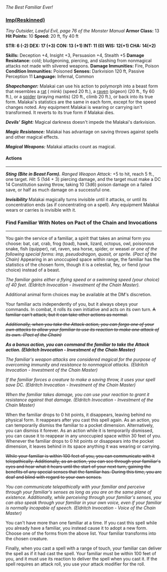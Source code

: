 *The Best Familiar Ever!*
### [Imp(Reskinned)](https://5e.tools/bestiary.html#imp_mm)
*Tiny Outsider, Lawful Evil, page 76 of the Monster Manual*
**Armor Class:** 13
**Hit Points:** 10
**Speed:** 20 ft, fly 40 ft

**STR: 6 (-2)     DEX: 17 (+3)     CON: 13 (+1)      INT: 11 (0)     WIS: 12(+1)     CHA: 14(+2)**

**Skills:** Deception +4, Insight +3, Persuasion +4, Stealth +5
**Damage Resistance:** cold; bludgeoning, piercing, and slashing from nonmagical attacks not made with silvered weapons.
**Damage Immunities:** Fire, Poison
**Condition Immunities:** Poisoned
**Senses:** Darkvision 120 ft, Passive Perception 11
**Language:** Infernal, Common

***Shapechanger:*** Malakai can use his action to polymorph into a beast form that resembles a [rat](https://5e.tools/bestiary.html#rat_mm) (
mink) (speed 20 ft.), a [raven](https://5e.tools/bestiary.html#raven_mm) (pigeon) (20 ft., fly 60 ft.), or a [spider](https://5e.tools/bestiary.html#spider_mm) (praying mantis) (20 ft., climb 20 ft.), or back into its true form. Malakai's statistics are the same in each form, except for the speed changes noted. Any equipment Malakai is wearing or carrying isn't transformed. It reverts to its true form if Malakai dies.

***Devils' Sight:*** Magical darkness doesn't impede the Malakai's darkvision.

***Magic Resistance:*** Malakai has advantage on saving throws against spells and other magical effects.

***Magical Weapons:*** Malakai attacks count as magical.

#### Actions
-----
***Sting (Bite in Beast Form).***
*Ranged Weapon Attack:* +5 to hit, reach 5 ft., one target. _Hit:_ 5 (1d4 + 3) piercing damage, and the target must make a DC 14 Constitution saving throw, taking 10 (3d6) poison damage on a failed save, or half as much damage on a successful one.

***Invisibility*** 
Malakai magically turns invisible until it attacks, or until its concentration ends (as if concentrating on a spell). Any equipment Malakai wears or carries is invisible with it.

### Find Familiar With Notes on Pact of the Chain and Invocations
----
You gain the service of a familiar, a spirit that takes an animal form you choose: bat, cat, crab, frog (toad), hawk, lizard, octopus, owl, poisonous snake, fish (quipper), rat, raven, sea horse, spider, or weasel *or one of the following special forms: imp, pseudodragon, quasit, or sprite. (Pact of the Chain)* Appearing in an unoccupied space within range, the familiar has the statistics of the chosen form, though it is a celestial, fey, or fiend (your choice) instead of a beast. 

*The familiar gains either a flying speed or a swimming speed (your choice) of 40 feet. (Eldritch Invocation - Investment of the Chain Master).*

Additional animal form choices may be available at the DM's discretion.

Your familiar acts independently of you, but it always obeys your commands. In combat, it rolls its own initiative and acts on its own turn. ~~A familiar can't attack, but it can take other actions as normal.~~  

~~*Additionally, when you take the Attack action, you can forgo one of your own attacks to allow your familiar to use its reaction to make one attack of its own. (Pact of the Chain)*~~ 

***As a bonus action, you can command the familiar to take the Attack action. (Eldritch Invocation - Investment of the Chain Master)***

*The familiar's weapon attacks are considered magical for the purpose of overcoming immunity and resistance to nonmagical attacks. (Eldritch Invocation - Investment of the Chain Master)*

*If the familiar forces a creature to make a saving throw, it uses your spell save DC. (Eldritch Invocation - Investment of the Chain Master)*

*When the familiar takes damage, you can use your reaction to grant it resistance against that damage. (Eldritch Invocation - Investment of the Chain Master)*

When the familiar drops to 0 hit points, it disappears, leaving behind no physical form. It reappears after you cast this spell again. As an action, you can temporarily dismiss the familiar to a pocket dimension. Alternatively, you can dismiss it forever. As an action while it is temporarily dismissed, you can cause it to reappear in any unoccupied space within 30 feet of you. Whenever the familiar drops to 0 hit points or disappears into the pocket dimension, it leaves behind in its space anything it was wearing or carrying.

~~While your familiar is within 100 feet of you, you can communicate with it telepathically. Additionally, as an action, you can see through your familiar's eyes and hear what it hears until the start of your next turn, gaining the benefits of any special senses that the familiar has. During this time, you are deaf and blind with regard to your own senses.~~ 

*You can communicate telepathically with your familiar and perceive through your familiar's senses as long as you are on the same plane of existence. Additionally, while perceiving through your familiar's senses, you can also speak through your familiar in your own voice, even if your familiar is normally incapable of speech. (Eldritch Invocation - Voice of the Chain Master)*

You can't have more than one familiar at a time. If you cast this spell while you already have a familiar, you instead cause it to adopt a new form. Choose one of the forms from the above list. Your familiar transforms into the chosen creature.

Finally, when you cast a spell with a range of touch, your familiar can deliver the spell as if it had cast the spell. Your familiar must be within 100 feet of you, and it must use its reaction to deliver the spell when you cast it. If the spell requires an attack roll, you use your attack modifier for the roll.